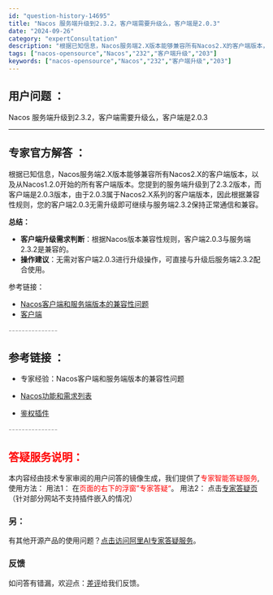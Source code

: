 ```yaml
---
id: "question-history-14695"
title: "Nacos 服务端升级到2.3.2，客户端需要升级么，客户端是2.0.3"
date: "2024-09-26"
category: "expertConsultation"
description: "根据已知信息，Nacos服务端2.X版本能够兼容所有Nacos2.X的客户端版本，以及从Nacos1.2.0开始的所有客户端版本。您提到的服务端升级到了2.3.2版本，而客户端是2.0.3版本，由于2.0.3属于Nacos2.X系列的客户端版本，因此根据兼容性规则，您的客户端2.0.3无需升级即可继"
tags: ["nacos-opensource","Nacos","232","客户端升级","203"]
keywords: ["nacos-opensource","Nacos","232","客户端升级","203"]
---
```


## 用户问题 ： 
 Nacos 服务端升级到2.3.2，客户端需要升级么，客户端是2.0.3  

---------------
## 专家官方解答 ：

根据已知信息，Nacos服务端2.X版本能够兼容所有Nacos2.X的客户端版本，以及从Nacos1.2.0开始的所有客户端版本。您提到的服务端升级到了2.3.2版本，而客户端是2.0.3版本，由于2.0.3属于Nacos2.X系列的客户端版本，因此根据兼容性规则，您的客户端2.0.3无需升级即可继续与服务端2.3.2保持正常通信和兼容。

**总结：**
- **客户端升级需求判断**：根据Nacos版本兼容性规则，客户端2.0.3与服务端2.3.2是兼容的。
- **操作建议**：无需对客户端2.0.3进行升级操作，可直接与升级后服务端2.3.2配合使用。

参考链接：
- [Nacos客户端和服务端版本的兼容性问题](#JxTRA)
- [客户端](#HR2HI)


<font color="#949494">---------------</font> 


## 参考链接 ：

* 专家经验：Nacos客户端和服务端版本的兼容性问题 
 
 * [Nacos功能和需求列表](https://nacos.io/docs/latest/archive/feature-list)
 
 * [鉴权插件](https://nacos.io/docs/latest/plugin/auth-plugin)


 <font color="#949494">---------------</font> 
 


## <font color="#FF0000">答疑服务说明：</font> 

本内容经由技术专家审阅的用户问答的镜像生成，我们提供了<font color="#FF0000">专家智能答疑服务</font>,使用方法：
用法1： 在<font color="#FF0000">页面的右下的浮窗”专家答疑“</font>。
用法2： 点击[专家答疑页](https://answer.opensource.alibaba.com/docs/intro)（针对部分网站不支持插件嵌入的情况）
### 另：


有其他开源产品的使用问题？[点击访问阿里AI专家答疑服务](https://answer.opensource.alibaba.com/docs/intro)。
### 反馈
如问答有错漏，欢迎点：[差评](https://ai.nacos.io/user/feedbackByEnhancerGradePOJOID?enhancerGradePOJOId=14716)给我们反馈。
